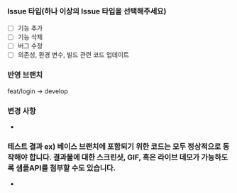 ### Issue 타입(하나 이상의 Issue 타입을 선택해주세요)
- [ ] 기능 추가
- [ ] 기능 삭제
- [ ] 버그 수정
- [ ] 의존성, 환경 변수, 빌드 관련 코드 업데이트

### 반영 브랜치 
feat/login -> develop

### 변경 사항 <!--ex) 로그인 시, 구글 소셜 로그인 기능을 추가했습니다.-->
- 

### 테스트 결과 ex) 베이스 브랜치에 포함되기 위한 코드는 모두 정상적으로 동작해야 합니다. 결과물에 대한 스크린샷, GIF, 혹은 라이브 데모가 가능하도록 샘플API를 첨부할 수도 있습니다.
- 
